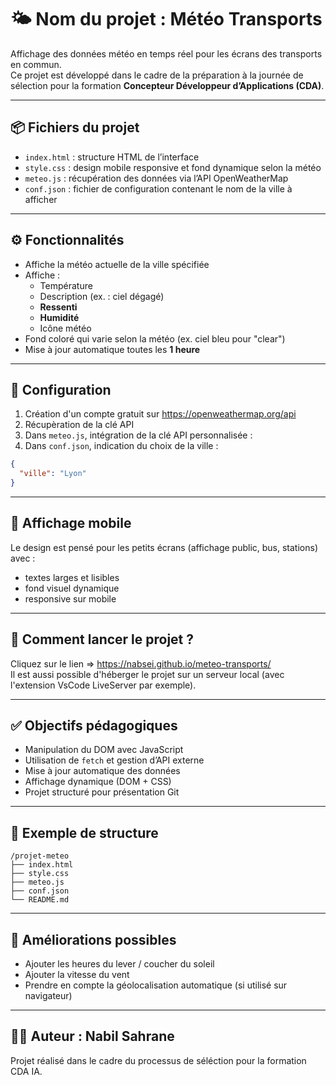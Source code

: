 
# 🌤️ Nom du projet : Météo Transports

Affichage des données météo en temps réel pour les écrans des transports en commun.  
Ce projet est développé dans le cadre de la préparation à la journée de sélection pour la formation **Concepteur Développeur d’Applications (CDA)**.

---

## 📦 Fichiers du projet

- `index.html` : structure HTML de l’interface  
- `style.css` : design mobile responsive et fond dynamique selon la météo  
- `meteo.js` : récupération des données via l’API OpenWeatherMap  
- `conf.json` : fichier de configuration contenant le nom de la ville à afficher  

---

## ⚙️ Fonctionnalités

- Affiche la météo actuelle de la ville spécifiée
- Affiche :
  - Température
  - Description (ex. : ciel dégagé)
  - **Ressenti**
  - **Humidité**
  - Icône météo
- Fond coloré qui varie selon la météo (ex. ciel bleu pour "clear")
- Mise à jour automatique toutes les **1 heure**

---

## 🔌 Configuration

1. Création d'un compte gratuit sur https://openweathermap.org/api  
2. Récupèration de la clé API  
3. Dans `meteo.js`, intégration de la clé API personnalisée :
4. Dans `conf.json`, indication du choix de la ville :

```json
{
  "ville": "Lyon"
}
```

---

## 📲 Affichage mobile

Le design est pensé pour les petits écrans (affichage public, bus, stations) avec :
- textes larges et lisibles
- fond visuel dynamique
- responsive sur mobile

---

## 🚀 Comment lancer le projet ?

Cliquez sur le lien => https://nabsei.github.io/meteo-transports/  
Il est aussi possible d'héberger le projet sur un serveur local (avec l'extension VsCode LiveServer par exemple).

---

## ✅ Objectifs pédagogiques

- Manipulation du DOM avec JavaScript
- Utilisation de `fetch` et gestion d’API externe
- Mise à jour automatique des données
- Affichage dynamique (DOM + CSS)
- Projet structuré pour présentation Git

---

## 📁 Exemple de structure

```
/projet-meteo
├── index.html
├── style.css
├── meteo.js
├── conf.json
└── README.md
```

---

## 🧠 Améliorations possibles

- Ajouter les heures du lever / coucher du soleil  
- Ajouter la vitesse du vent  
- Prendre en compte la géolocalisation automatique (si utilisé sur navigateur)  

---

## 👨‍💻 Auteur : Nabil Sahrane

Projet réalisé dans le cadre du processus de séléction pour la formation CDA IA.
